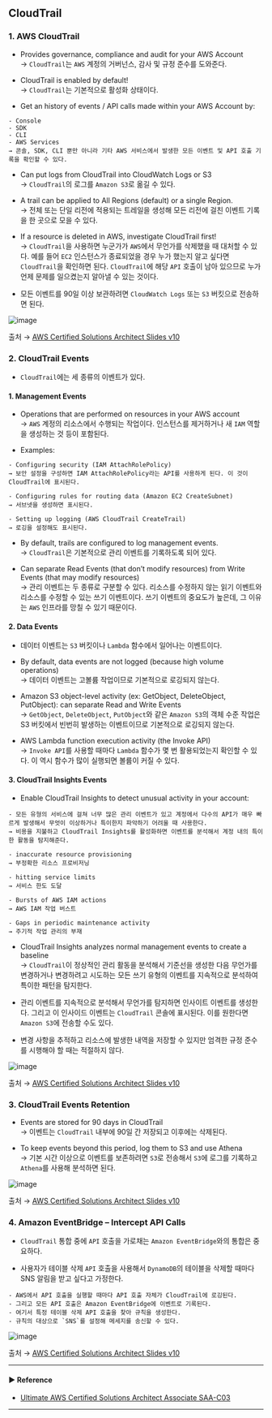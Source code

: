 ## CloudTrail
### 1. AWS CloudTrail
- Provides governance, compliance and audit for your AWS Account  
→ `CloudTrail`는 `AWS` 계정의 거버넌스, 감사 및 규정 준수를 도와준다.

- CloudTrail is enabled by default!  
→ `CloudTrail`는 기본적으로 활성화 상태이다.

- Get an history of events / API calls made within your AWS Account by:
~~~
- Console
- SDK
- CLI
- AWS Services
→ 콘솔, SDK, CLI 뿐만 아니라 기타 AWS 서비스에서 발생한 모든 이벤트 및 API 호출 기록을 확인할 수 있다.
~~~

- Can put logs from CloudTrail into CloudWatch Logs or S3  
→ `CloudTrail`의 로그를 `Amazon S3`로 옮길 수 있다.

- A trail can be applied to All Regions (default) or a single Region.  
→ 전체 또는 단일 리전에 적용되는 트레일을 생성해 모든 리전에 걸친 이벤트 기록을 한 곳으로 모을 수 있다.

- If a resource is deleted in AWS, investigate CloudTrail first!  
→ `CloudTrail`을 사용하면 누군가가 `AWS`에서 무언가를 삭제했을 때 대처할 수 있다. 예를 들어 `EC2` 인스턴스가 종료되었을 경우 누가 했는지 알고 싶다면 `CloudTrail`을 확인하면 된다. `CloudTrail`에 해당 `API` 호출이 남아 있으므로 누가 언제 문제를 일으켰는지 알아낼 수 있는 것이다.

- 모든 이벤트를 90일 이상 보관하려면 `CloudWatch Logs` 또는 `S3` 버킷으로 전송하면 된다.

![image](https://user-images.githubusercontent.com/97398071/236638712-82a4c7df-ab4d-447b-8741-9961bd34e325.png)

출처 → [AWS Certified Solutions Architect Slides v10](https://courses.datacumulus.com/downloads/certified-solutions-architect-pn9/)

### 2. CloudTrail Events
- `CloudTrail`에는 세 종류의 이벤트가 있다.

#### 1. Management Events
- Operations that are performed on resources in your AWS account  
→ `AWS` 계정의 리소스에서 수행되는 작업이다. 인스턴스를 제거하거나 새 `IAM` 역할을 생성하는 것 등이 포함된다.

- Examples:
~~~
- Configuring security (IAM AttachRolePolicy)
→ 보안 설정을 구성하면 IAM AttachRolePolicy라는 API를 사용하게 된다. 이 것이 CloudTrail에 표시된다.

- Configuring rules for routing data (Amazon EC2 CreateSubnet)
→ 서브넷을 생성하면 표시된다.

- Setting up logging (AWS CloudTrail CreateTrail)
→ 로깅을 설정해도 표시된다.
~~~

- By default, trails are configured to log management events.  
→ `CloudTrail`은 기본적으로 관리 이벤트를 기록하도록 되어 있다.

- Can separate Read Events (that don’t modify resources) from Write Events (that may modify resources)  
→ 관리 이벤트는 두 종류로 구분할 수 있다. 리소스를 수정하지 않는 읽기 이벤트와 리소스를 수정할 수 있는 쓰기 이벤트이다. 쓰기 이벤트의 중요도가 높은데, 그 이유는 `AWS` 인프라를 망칠 수 있기 때문이다.

#### 2. Data Events
- 데이터 이벤트는 `S3` 버킷이나 `Lambda` 함수에서 일어나는 이벤트이다.

- By default, data events are not logged (because high volume operations)  
→ 데이터 이벤트는 고볼륨 작업이므로 기본적으로 로깅되지 않는다.

- Amazon S3 object-level activity (ex: GetObject, DeleteObject, PutObject): can separate Read and Write Events  
→ `GetObject`, `DeleteObject`, `PutObject`와 같은 `Amazon S3`의 객체 수준 작업은 S3 버킷에서 빈번히 발생하는 이벤트이므로 기본적으로 로깅되지 않는다.

- AWS Lambda function execution activity (the Invoke API)  
→ `Invoke API`를 사용할 때마다 `Lambda` 함수가 몇 번 활용되었는지 확인할 수 있다. 이 역시 함수가 많이 실행되면 볼륨이 커질 수 있다.

#### 3. CloudTrail Insights Events
- Enable CloudTrail Insights to detect unusual activity in your account:
~~~
- 모든 유형의 서비스에 걸쳐 너무 많은 관리 이벤트가 있고 계정에서 다수의 API가 매우 빠르게 발생해서 무엇이 이상하거나 특이한지 파악하기 어려울 때 사용한다. 
→ 비용을 지불하고 CloudTrail Insights를 활성화하면 이벤트를 분석해서 계정 내의 특이한 활동을 탐지해준다.

- inaccurate resource provisioning
→ 부정확한 리소스 프로비저닝

- hitting service limits
→ 서비스 한도 도달

- Bursts of AWS IAM actions
→ AWS IAM 작업 버스트

- Gaps in periodic maintenance activity
→ 주기적 작업 관리의 부재
~~~

- CloudTrail Insights analyzes normal management events to create a baseline  
→ `CloudTrail`이 정상적인 관리 활동을 분석해서 기준선을 생성한 다음 무언가를 변경하거나 변경하려고 시도하는 모든 쓰기 유형의 이벤트를 지속적으로 분석하여 특이한 패턴을 탐지한다.

- 관리 이벤트를 지속적으로 분석해서 무언가를 탐지하면 인사이트 이벤트를 생성한다. 그리고 이 인사이드 이벤트는 `CloudTrail` 콘솔에 표시된다. 이를 원한다면 `Amazon S3`에 전송할 수도 있다.
- 변경 사항을 추적하고 리소스에 발생한 내역을 저장할 수 있지만 엄격한 규정 준수를 시행해야 할 때는 적절하지 않다.

![image](https://user-images.githubusercontent.com/97398071/236638776-92269a8d-79a8-4382-8bc9-28c19c39d344.png)

출처 → [AWS Certified Solutions Architect Slides v10](https://courses.datacumulus.com/downloads/certified-solutions-architect-pn9/)

### 3. CloudTrail Events Retention
- Events are stored for 90 days in CloudTrail  
→ 이벤트는 `CloudTrail` 내부에 90일 간 저장되고 이후에는 삭제된다.

- To keep events beyond this period, log them to S3 and use Athena  
→ 기본 시간 이상으로 이벤트를 보존하려면 `S3`로 전송해서 `S3`에 로그를 기록하고 `Athena`를 사용해 분석하면 된다.

![image](https://user-images.githubusercontent.com/97398071/236638828-2b2908ec-0564-47b6-b83b-a24887a8a269.png)

출처 → [AWS Certified Solutions Architect Slides v10](https://courses.datacumulus.com/downloads/certified-solutions-architect-pn9/)

### 4. Amazon EventBridge – Intercept API Calls
- `CloudTrail` 통합 중에 `API` 호출을 가로채는 `Amazon EventBridge`와의 통합은 중요하다.

- 사용자가 테이블 삭제 `API` 호출을 사용해서 `DynamoDB`의 테이블을 삭제할 때마다 SNS 알림을 받고 싶다고 가정한다.
~~~
- AWS에서 API 호출을 실행할 때마다 API 호출 자체가 CloudTrail에 로깅된다.
- 그리고 모든 API 호출은 Amazon EventBridge에 이벤트로 기록된다.
- 여기서 특정 테이블 삭제 API 호출을 찾아 규칙을 생성한다.
- 규칙의 대상으로 `SNS`를 설정해 메세지를 송신할 수 있다.
~~~

![image](https://user-images.githubusercontent.com/97398071/236638855-5857c91d-23bf-436d-8cdc-9c7fea6f5d94.png)

출처 → [AWS Certified Solutions Architect Slides v10](https://courses.datacumulus.com/downloads/certified-solutions-architect-pn9/)

---
#### ▶ Reference
- [Ultimate AWS Certified Solutions Architect Associate SAA-C03](https://www.udemy.com/course/aws-certified-solutions-architect-associate-saa-c03/)
---